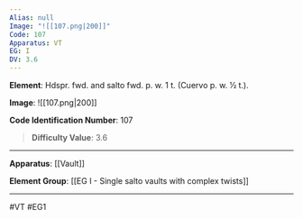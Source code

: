 ```yaml
---
Alias: null
Image: "![[107.png|200]]"
Code: 107
Apparatus: VT
EG: I
DV: 3.6
---
```

**Element**: Hdspr. fwd. and salto fwd. p. w. 1 t. (Cuervo p. w. 1⁄2 t.).

**Image**:
![[107.png|200]]

**Code Identification Number**: 107

>**Difficulty Value**: 3.6

___
**Apparatus**: [[Vault]]

**Element Group**: [[EG I - Single salto vaults with complex twists]]
___
#VT #EG1
